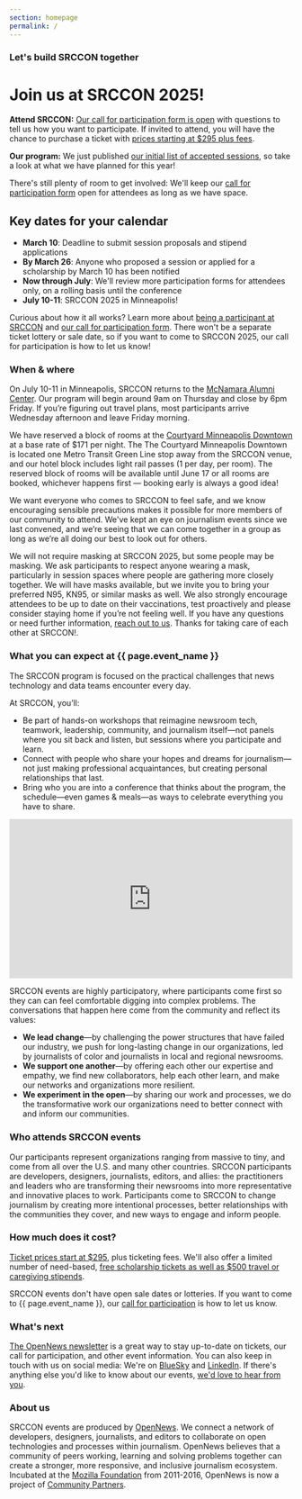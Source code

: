 ```yaml
---
section: homepage
permalink: /
---
```


### Let's build SRCCON together

# Join us at SRCCON 2025!

**Attend SRCCON:** [Our call for participation form is open](/participation/form) with questions to tell us how you want to participate. If invited to attend, you will have the chance to purchase a ticket with [prices starting at $295 plus fees](/attendees/#tickets).

**Our program:** We just published [our initial list of accepted sessions](/program/), so take a look at what we have planned for this year!
 
There's still plenty of room to get involved: We'll keep our [call for participation form](/participation/form) open for attendees as long as we have space.

## Key dates for your calendar

* **March 10**: Deadline to submit session proposals and stipend applications
* **By March 26**: Anyone who proposed a session or applied for a scholarship by March 10 has been notified
* **Now through July**: We'll review more participation forms for attendees only, on a rolling basis until the conference
* **July 10-11**: SRCCON 2025 in Minneapolis!

Curious about how it all works? Learn more about [being a participant at SRCCON](/attendees) and [our call for participation form](/participation/form). There won't be a separate ticket lottery or sale date, so if you want to come to SRCCON 2025, our call for participation is how to let us know!

### When & where

On July 10-11 in Minneapolis, SRCCON returns to the [McNamara Alumni Center](https://www.google.com/maps/place/McNamara+Alumni+Center/@44.975199,-93.2301774,17z/data=!3m1!4b1!4m5!3m4!1s0x52b32d18ed516031:0x5f984f594ceab6ad!8m2!3d44.975199!4d-93.2279887). Our program will begin around 9am on Thursday and close by 6pm Friday. If you’re figuring out travel plans, most participants arrive Wednesday afternoon and leave Friday morning.
 
We have reserved a block of rooms at the [Courtyard Minneapolis Downtown](https://www.marriott.com/event-reservations/reservation-link.mi?id=1739474875459&key=GRP&guestreslink2=true&app=resvlink) at a base rate of $171 per night. The The Courtyard Minneapolis Downtown is located one Metro Transit Green Line stop away from the SRCCON venue, and our hotel block includes light rail passes (1 per day, per room). The reserved block of rooms will be available until June 17 or all rooms are booked, whichever happens first — booking early is always a good idea!

We want everyone who comes to SRCCON to feel safe, and we know encouraging sensible precautions makes it possible for more members of our community to attend. We've kept an eye on journalism events since we last convened, and we’re seeing that we can come together in a group as long as we’re all doing our best to look out for others.
	
We will not require masking at SRCCON 2025, but some people may be masking. We ask participants to respect anyone wearing a mask, particularly in session spaces where people are gathering more closely together. We will have masks available, but we invite you to bring your preferred N95, KN95, or similar masks as well. We also strongly encourage attendees to be up to date on their vaccinations, test proactively and please consider staying home if you’re not feeling well. If you have any questions or need further information, [reach out to us](mailto:srccon@opennews.org). Thanks for taking care of each other at SRCCON!.

### What you can expect at {{ page.event_name }}

The SRCCON program is focused on the practical challenges that news technology and data teams encounter every day. 

At SRCCON, you’ll:

* Be part of hands-on workshops that reimagine newsroom tech, teamwork, leadership, community, and journalism itself—not panels where you sit back and listen, but sessions where you participate and learn.
* Connect with people who share your hopes and dreams for journalism—not just making professional acquaintances, but creating personal relationships that last.
* Bring who you are into a conference that thinks about the program, the schedule—even games & meals—as ways to celebrate everything you have to share.

<style>.embed-container { position: relative; padding-bottom: 56.25%; height: 0; overflow: hidden; max-width: 100%; margin-bottom: 1em; } .embed-container iframe, .embed-container object, .embed-container embed { position: absolute; top: 0; left: 0; width: 100%; height: 100%; }</style><div class='embed-container'><iframe src='https://player.vimeo.com/video/180221748' frameborder='0' webkitAllowFullScreen mozallowfullscreen allowFullScreen></iframe></div>

SRCCON events are highly participatory, where participants come first so they can can feel comfortable digging into complex problems. The conversations that happen here come from the community and reflect its values:

* **We lead change**—by challenging the power structures that have failed our industry, we push for long-lasting change in our organizations, led by journalists of color and journalists in local and regional newsrooms.
* **We support one another**—by offering each other our expertise and empathy, we find new collaborators, help each other learn, and make our networks and organizations more resilient.
* **We experiment in the open**—by sharing our work and processes, we do the transformative work our organizations need to better connect with and inform our communities.

### Who attends SRCCON events

Our participants represent organizations ranging from massive to tiny, and come from all over the U.S. and many other countries. SRCCON participants are developers, designers, journalists, editors, and allies: the practitioners and leaders who are transforming their newsrooms into more representative and innovative places to work. Participants come to SRCCON to change journalism by creating more intentional processes, better relationships with the communities they cover, and new ways to engage and inform people.

### How much does it cost?

[Ticket prices start at $295](/attendees/#tickets), plus ticketing fees. We'll also offer a limited number of need-based, [free scholarship tickets as well as $500 travel or caregiving stipends](/scholarships).

SRCCON events don't have open sale dates or lotteries. If you want to come to {{ page.event_name }}, our [call for participation](/participation/form) is how to let us know.

### What's next

[The OpenNews newsletter](https://opennews.us5.list-manage.com/subscribe?u=71c95e9a43708843d2fdc1f09&id=996e9290cc) is a great way to stay up-to-date on tickets, our call for participation, and other event information. You can also keep in touch with us on social media: We're on [BlueSky](https://bsky.app/profile/opennews.bsky.social) and [LinkedIn](https://www.linkedin.com/company/opennews/). If there's anything else you'd like to know about our events, [we'd love to hear from you](mailto:srccon@opennews.org).

### About us

SRCCON events are produced by [OpenNews](https://opennews.org). We connect a network of developers, designers, journalists, and editors to collaborate on open technologies and processes within journalism. OpenNews believes that a community of peers working, learning and solving problems together can create a stronger, more responsive, and inclusive journalism ecosystem. Incubated at the [Mozilla Foundation](https://www.mozilla.org/en-US/foundation/) from 2011-2016, OpenNews is now a project of [Community Partners](http://communitypartners.org/).
